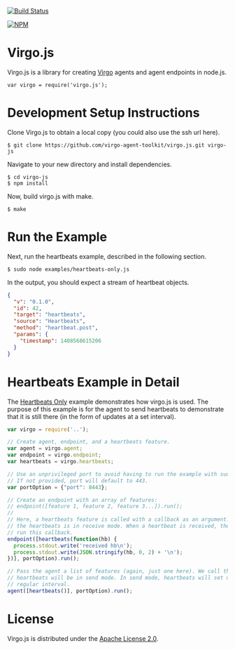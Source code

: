 [![Build Status](https://travis-ci.org/virgo-agent-toolkit/virgo.js.svg?branch=master)](https://travis-ci.org/virgo-agent-toolkit/virgo.js)

[![NPM](https://nodei.co/npm/virgo.js.png)](https://nodei.co/npm/virgo.js)

Virgo.js
========

Virgo.js is a library for creating [Virgo](http://virgo-agent-toolkit.github.io/) agents and agent endpoints in node.js.

    var virgo = require('virgo.js');

Development Setup Instructions
==============================

Clone Virgo.js to obtain a local copy (you could also use the ssh url here). 

    $ git clone https://github.com/virgo-agent-toolkit/virgo.js.git virgo-js

Navigate to your new directory and install dependencies.

    $ cd virgo-js
    $ npm install

Now, build virgo.js with make.

    $ make

Run the Example
===============

Next, run the heartbeats example, described in the following section.

    $ sudo node examples/heartbeats-only.js

In the output, you should expect a stream of heartbeat objects. 

```json
{
  "v": "0.1.0",
  "id": 42,
  "target": "heartbeats",
  "source": "Heartbeats",
  "method": "heartbeat.post",
  "params": {
    "timestamp": 1408568615206
  }
}
```

Heartbeats Example in Detail
============================

The [Heartbeats Only](https://github.com/bravelittlescientist/virgo.js/blob/master/examples/heartbeats-only.js) example
demonstrates how virgo.js is used. The purpose of this example is for the agent to send heartbeats to demonstrate that
it is still there (in the form of updates at a set interval).

```javascript
var virgo = require('..');

// Create agent, endpoint, and a heartbeats feature.
var agent = virgo.agent;
var endpoint = virgo.endpoint;
var heartbeats = virgo.heartbeats;

// Use an unprivileged port to avoid having to run the example with sudo.
// If not provided, port will default to 443.
var portOption = {"port": 8443};

// Create an endpoint with an array of features:
// endpoint([feature 1, feature 2, feature 3...]).run();
//
// Here, a heartbeats feature is called with a callback as an argument. This means
// the heartbeats is in receive mode. When a heartbeat is received, the endpoint will
// run this callback.
endpoint([heartbeats(function(hb) {
  process.stdout.write('received hb\n');
  process.stdout.write(JSON.stringify(hb, 0, 2) + '\n');
})], portOption).run();

// Pass the agent a list of features (again, just one here). We call the heartbeats without a callback, which means the
// heartbeats will be in send mode. In send mode, heartbeats will set up a timer, and a heartbeat will be set at a 
// regular interval.
agent([heartbeats()], portOption).run();
```

License
=======

Virgo.js is distributed under the [Apache License 2.0][apache].

[apache]: http://www.apache.org/licenses/LICENSE-2.0.html

